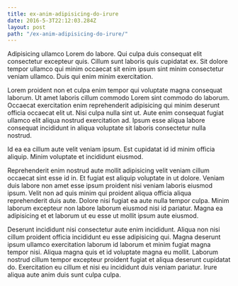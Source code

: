 ```yaml
---
title: ex-anim-adipisicing-do-irure
date: 2016-5-3T22:12:03.284Z
layout: post
path: "/ex-anim-adipisicing-do-irure/"
---
```


Adipisicing ullamco Lorem do labore. Qui culpa duis consequat elit consectetur excepteur quis. Cillum sunt laboris quis cupidatat ex. Sit dolore tempor ullamco qui minim occaecat sit enim ipsum sint minim consectetur veniam ullamco. Duis qui enim minim exercitation.

Lorem proident non et culpa enim tempor qui voluptate magna consequat laborum. Ut amet laboris cillum commodo Lorem sint commodo do laborum. Occaecat exercitation enim reprehenderit adipisicing qui minim deserunt officia occaecat elit ut. Nisi culpa nulla sint ut. Aute enim consequat fugiat ullamco elit aliqua nostrud exercitation ad. Ipsum esse aliqua labore consequat incididunt in aliqua voluptate sit laboris consectetur nulla nostrud.

Id ea ea cillum aute velit veniam ipsum. Est cupidatat id id minim officia aliquip. Minim voluptate et incididunt eiusmod.

Reprehenderit enim nostrud aute mollit adipisicing velit veniam cillum occaecat sint esse id in. Et fugiat est aliquip voluptate in ut dolore. Veniam duis labore non amet esse ipsum proident nisi veniam laboris eiusmod ipsum. Velit non ad quis minim qui proident aliqua officia aliqua reprehenderit duis aute. Dolore nisi fugiat ea aute nulla tempor culpa. Minim laborum excepteur non labore laborum eiusmod nisi id pariatur. Magna ea adipisicing et et laborum ut eu esse ut mollit ipsum aute eiusmod.

Deserunt incididunt nisi consectetur aute enim incididunt. Aliqua non nisi cillum proident officia incididunt eu esse adipisicing qui. Magna deserunt ipsum ullamco exercitation laborum id laborum et minim fugiat magna tempor nisi. Aliqua magna quis et id voluptate magna eu mollit. Laborum nostrud cillum tempor excepteur proident fugiat et aliqua deserunt cupidatat do. Exercitation eu cillum et nisi eu incididunt duis veniam pariatur. Irure aliqua aute anim duis sunt culpa culpa.
